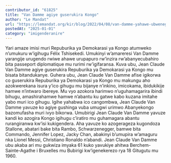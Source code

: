```yaml
---
contributor_id: "61825"
title: "Van Damme agiye guserukira Kongo"
author: "Le Mandat"
url: "https://lemandat.org/kir/blog/2022/04/08/van-damme-yahawe-ubwenegihugu-bwa-kongo/"
postedAt: "2025-01-01"
category: "imigenderanire"
---
```


Yari amaze imisi muri Repuburika ya Demokarasi ya Kongo atumweko n’umukuru w’igihugu Félix Tshisekedi. Umukinyi w’amareresi Van Damme yarangije urugendo rwiwe ahawe urupapuro rw’inzira rw’abanyecubahiro bita passeport diplomatique mu rurimi rw’igifaransa. Kuva ubu, Jean Claude Van Damme agiye guserukira Repuburika ya Demokarasi ya Kongo mu bisata bitandukanye.
Guhera ubu, Jean Claude Van Damme afise igikorwa co guserukira Repuburika ya Demokarasi ya Kongo mu makungu aho azokwerekana isura y’ico gihugu mu bijanye n’inkino, imicokama, ibidukikije hamwe n’intwaro ibereye. Mu vyo azokora harimwo n’uguhamagarira ibindi bihugu, amashirahamwe hamwe n’abantu ku gatwe kabo kuzana imitahe yabo muri ico gihugu. Igihe yahabwa ico cangombwa, Jean Claude Van Damme yavuze ko agiye gushinga vuba umugwi urimwo Abanyekongo bazomufasha muri ivyo bikorwa.
Umubirigi Jean Claude Van Damme yavuze kandi ko azogira Kongo igihugu c’iratiro mu guhamagara abantu rurangiranwa kw’isi kukigendera. Aha yavuze ko azogerageza kugondoza Stallone, abatari bake bita Rambo, Schwarzenegger, bamwe bita Commando, Jennifer Lopez, Jacky Chan, abakinyi b’umupira w’amaguru nka Lionel Messi, Christiano Ronaldo n’abandi.
Jean Claude Van Damme ubu akaba ari mu gukwiza imyaka 61 kuko yavukiye ahitwa Berchem-Sainte-Agathe i Bruxelles mu Bubirigi kw’igenekerezo rya 18 Gitugutu mu 1960.
